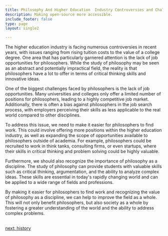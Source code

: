 ```yaml
---
title: Philosophy And Higher Education  Industry Controversies and Challenges
description: Making open-source more accessible.
include_footer: false
type: page
layout: single2

---
```


<p>
The higher education industry is facing numerous controversies in recent years, with issues ranging from rising tuition costs to the value of a college degree. One area that has particularly garnered attention is the lack of job opportunities for philosophers. While the study of philosophy may be seen as an abstract and potentially impractical field, the reality is that philosophers have a lot to offer in terms of critical thinking skills and innovative ideas.

One of the biggest challenges faced by philosophers is the lack of job opportunities. Many universities and colleges only offer a limited number of positions for philosophers, leading to a highly competitive job market. Additionally, there is often a bias against philosophers in the job search process, with employers perceiving their skills as less applicable to the real world compared to other disciplines.

To address this issue, we need to make it easier for philosophers to find work. This could involve offering more positions within the higher education industry, as well as expanding the scope of opportunities available to philosophers outside of academia. For example, philosophers could be recruited to work in think tanks, consulting firms, or even startups, where their skills in critical thinking and problem solving could be highly valuable.

Furthermore, we should also recognize the importance of philosophy as a discipline. The study of philosophy can provide students with valuable skills such as critical thinking, argumentation, and the ability to analyze complex ideas. These skills are essential in today's rapidly changing world and can be applied to a wide range of fields and professions.

By making it easier for philosophers to find work and recognizing the value of philosophy as a discipline, we can help to improve the field as a whole. This will not only benefit philosophers, but also society as a whole by fostering a greater understanding of the world and the ability to address complex problems.

<br>
<a href="https://insights.workdojos.com/philosophers/history">next: history</a>
</p>